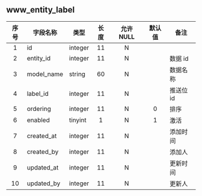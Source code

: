 **www_entity_label**
---
| 序号 | 字段名称 | 类型 | 长度 | 允许 NULL | 默认值 | 备注 | 
| :---: | --- | --- | :---: | :---: | :---: | --- | 
|  1 | id         | integer | 11 | N |   |        | 
|  2 | entity_id  | integer | 11 | N |   | 数据 id | 
|  3 | model_name | string  | 60 | N |   | 数据名称 | 
|  4 | label_id   | integer | 11 | N |   | 推送位 id | 
|  5 | ordering   | integer | 11 | N | 0 | 排序 | 
|  6 | enabled    | tinyint | 1  | N | 1 | 激活 | 
|  7 | created_at | integer | 11 | N |   | 添加时间 | 
|  8 | created_by | integer | 11 | N |   | 添加人 | 
|  9 | updated_at | integer | 11 | N |   | 更新时间 | 
| 10 | updated_by | integer | 11 | N |   | 更新人 | 
